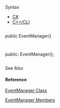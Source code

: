 Syntax

* [C#](#i-syntax-CS)
* [C++/CLI](#i-syntax-CPP2005)

```
```
public EventManager()
```
```

```
```
public:
EventManager();
```
```



See Also

#### Reference

[EventManager Class](Eplan.EplApi.AFu~Eplan.EplApi.ApplicationFramework.EventManager.html)
  
[EventManager Members](Eplan.EplApi.AFu~Eplan.EplApi.ApplicationFramework.EventManager_members.html)